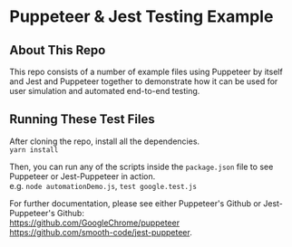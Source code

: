 # Puppeteer & Jest Testing Example

## About This Repo

This repo consists of a number of example files using Puppeteer by itself and Jest and Puppeteer together to demonstrate how it can be used for user simulation and automated end-to-end testing.

## Running These Test Files

After cloning the repo, install all the dependencies.
<br>```yarn install```

Then, you can run any of the scripts inside the `package.json` file to see Puppeteer or Jest-Puppeteer in action.
<br>e.g. `node automationDemo.js`, `test google.test.js`

For further documentation, please see either Puppeteer's Github or Jest-Puppeteer's Github: 
<br>https://github.com/GoogleChrome/puppeteer 
<br>https://github.com/smooth-code/jest-puppeteer.